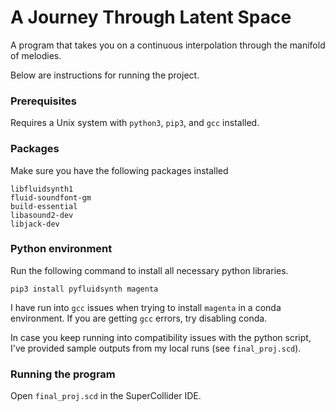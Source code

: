 # A Journey Through Latent Space 
A program that takes you on a continuous interpolation through the manifold of melodies. 

Below are instructions for running the project. 

### Prerequisites
Requires a Unix system with `python3`, `pip3`, and `gcc` installed. 

### Packages 
Make sure you have the following packages installed 
```
libfluidsynth1 
fluid-soundfont-gm 
build-essential 
libasound2-dev 
libjack-dev
```

### Python environment
Run the following command to install all necessary python libraries. 
```
pip3 install pyfluidsynth magenta
```
I have run into `gcc` issues when trying to install `magenta` in a conda environment. If you are getting `gcc` errors, try disabling conda. 

In case you keep running into compatibility issues with the python script, I've provided sample outputs from my local runs (see `final_proj.scd`). 

### Running the program
Open `final_proj.scd` in the SuperCollider IDE. 
